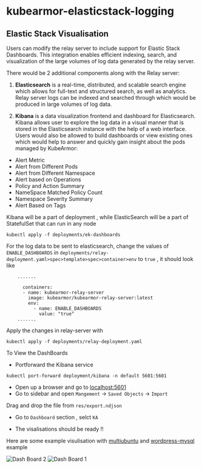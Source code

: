 # kubearmor-elasticstack-logging


## Elastic Stack Visualisation
Users can modify the relay server to include support for Elastic Stack Dashboards. This integration enables efficient indexing, search, and visualization of the large volumes of log data generated by the relay server.

There would be 2 additional components along with the Relay server:

1. **Elasticsearch** is a real-time, distributed, and scalable search engine which allows for full-text and structured search, as well as analytics. Relay server logs can be indexed and searched through which would be produced in large volumes of log data.


2. **Kibana** is a data visualization frontend and dashboard for Elasticsearch. Kibana allows user to explore the log data in a visual manner that is stored in the Elasticsearch instance with the help of a web interface. Users would also be allowed to build dashboards or view existing ones which would help to answer and quickly gain insight about the pods managed by KubeArmor:

- Alert Metric
- Alert from Different Pods
- Alert from Different Namespace 
- Alert based on Operations
- Policy and Action Summary 
- NameSpace Matched Policy Count
- Namespace Severity Summary
- Alert Based on Tags

Kibana will be a part of deployment , while  ElasticSearch will be a part of StatefulSet that can run in any node

```
kubectl apply -f deployments/ek-dashboards
```

For the log data to be sent to elasticsearch, change the values of ```ENABLE_DASHBOARDS``` in ```deployments/relay-deployment.yaml>spec>template>spec>container>env``` to ```true``` , it should look like 

```
    .......

      containers:
      - name: kubearmor-relay-server
        image: kubearmor/kubearmor-relay-server:latest
        env:
          - name: ENABLE_DASHBOARDS
            value: "true"
    .......

```
Apply the changes in relay-server with 

```
kubectl apply -f deployments/relay-deployment.yaml
```

To View the DashBoards

* Portforward the Kibana service
```
kubectl port-forward deployment/kibana -n default 5601:5601
```
* Open up a browser and go to [localhost:5601](localhost:5601)
* Go to sidebar and open ``Mangement`` -> ``Saved Objects`` -> ``Import``

Drag and drop the file from ```res/export.ndjson```

* Go to ``Dashboard`` section , selct ``KA``

* The visalisations should be ready !!

Here are some example visulisation with [multiubuntu](https://github.com/kubearmor/KubeArmor/blob/main/examples/multiubuntu.md) and [wordpress-mysql](https://github.com/kubearmor/KubeArmor/blob/main/examples/wordpress-mysql.md) example

![Dash Board 2](./res/dash-2.png)
![Dash Board 1](./res/dash-1.png)



